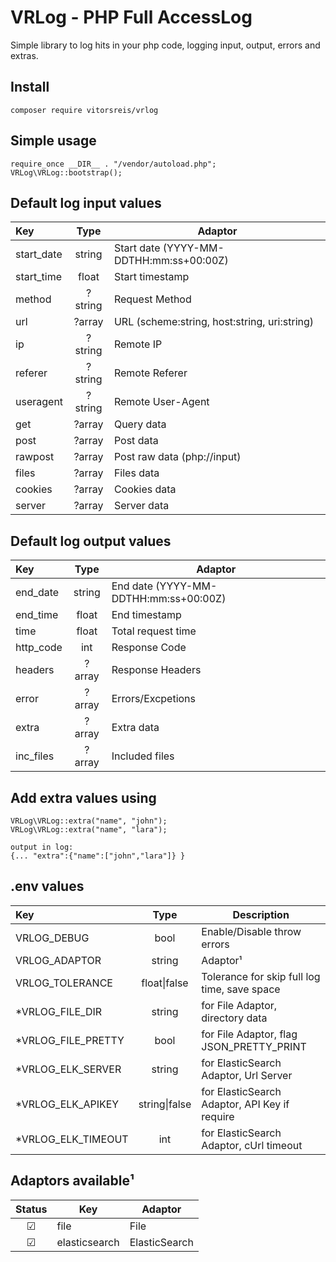 # VRLog - PHP Full AccessLog
Simple library to log hits in your php code, logging input, output, errors and extras.

## Install
    composer require vitorsreis/vrlog

## Simple usage
    require_once __DIR__ . "/vendor/autoload.php";
    VRLog\VRLog::bootstrap();

## Default log input values
| Key        |  Type   | Adaptor                                      |
|:-----------|:-------:|----------------------------------------------|
| start_date | string  | Start date (YYYY-MM-DDTHH:mm:ss+00:00Z)      |
| start_time |  float  | Start timestamp                              |
| method     | ?string | Request Method                               |
| url        | ?array  | URL (scheme:string, host:string, uri:string) |
| ip         | ?string | Remote IP                                    |
| referer    | ?string | Remote Referer                               |
| useragent  | ?string | Remote User-Agent                            |
| get        | ?array  | Query data                                   |
| post       | ?array  | Post data                                    |
| rawpost    | ?array  | Post raw data (php://input)                  |
| files      | ?array  | Files data                                   |
| cookies    | ?array  | Cookies data                                 |
| server     | ?array  | Server data                                  |

## Default log output values
| Key       |  Type  | Adaptor                               |
|:----------|:------:|---------------------------------------|
| end_date  | string | End date (YYYY-MM-DDTHH:mm:ss+00:00Z) |
| end_time  | float  | End timestamp                         |
| time      | float  | Total request time                    |
| http_code |  int   | Response Code                         |
| headers   | ?array | Response Headers                      |
| error     | ?array | Errors/Excpetions                     |
| extra     | ?array | Extra data                            |
| inc_files | ?array | Included files                        |

## Add extra values using
    VRLog\VRLog::extra("name", "john");
    VRLog\VRLog::extra("name", "lara");
    
    output in log:
    {... "extra":{"name":["john","lara"]} }


## .env values
| Key                |       Type        | Description                                   |
|:-------------------|:-----------------:|-----------------------------------------------|
| VRLOG_DEBUG        |       bool        | Enable/Disable throw errors                   |
| VRLOG_ADAPTOR      |      string       | Adaptor¹                                      |
| VRLOG_TOLERANCE    | float&#x7C;false  | Tolerance for skip full log time, save space  |
| *VRLOG_FILE_DIR    |      string       | for File Adaptor, directory data              |
| *VRLOG_FILE_PRETTY |       bool        | for File Adaptor, flag JSON_PRETTY_PRINT      |
| *VRLOG_ELK_SERVER  |      string       | for ElasticSearch Adaptor, Url Server         |
| *VRLOG_ELK_APIKEY  | string&#x7C;false | for ElasticSearch Adaptor, API Key if require |
| *VRLOG_ELK_TIMEOUT |        int        | for ElasticSearch Adaptor, cUrl timeout       |

## Adaptors available¹
| Status | Key           | Adaptor       |
|:------:|---------------|---------------|
|   ☑    | file          | File          |
|   ☑    | elasticsearch | ElasticSearch |